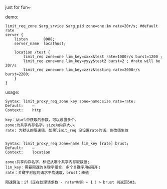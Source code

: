 just for fun~

demo:

	limit_req_zone $arg_srvice $arg_pid zone=one:1m rate=20r/s; #default rate
	server {
		listen       8088;
		server_name  localhost;

		location /test {
			limit_req zone=one lim_key=xxxx&test rate=1000r/s burst=1200 ;
			limit_req zone=one lim_key=yyyy&test2 burst=2 ; #rate will be 20r/s
			limit_req zone=one lim_key=zzzz&testing rate=2000r/s burst=2200;
		}
	}

usage:

	Syntax:	limit_proxy_req_zone key zone=name:size rate=rate;
	Default:	—
	Context:	http

	key：从url中获取的参数，可以设置多个。
    zone:为共享内存名字，size为内存大小，
    rate: 为默认的限速值，如果limit_req 没设置rate的话，则改值生效


	Syntax:	limit_proxy_req zone=name lim_key [rate] brust;
	Default:	—
	Context:	location

	zone:共享内存名字，标记从哪个共享内存取数据;
    lim_key：需要限速的关键字组合，多个关键字用&隔开；
	rate：关键字对应的请求平均速度，brust：峰值

	限速算法：if（正在处理请求数 - rate*时间 + 1 ）> brust 则返回503。
